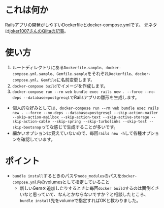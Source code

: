 # これは何か

Railsアプリの開発がしやすいDockerfileとdocker-compose.ymlです。
元ネタは[joker1007さんのQiitaの記事](https://qiita.com/joker1007/items/9f54e763ae640f757cfb)。

# 使い方

1. ルートディレクトリにある`Dockerfile.sample`、`docker-compose.yml.sample`、`Gemfile.sample`をそれぞれ`Dockerfile`、`docker-compose.yml`、`Gemfile`に名前変更します。
2. `docker-compose build`でイメージを作成します。
3. `docker-compose run --rm web bundle exec rails new . --force --no-deps --database=postgresql`でRailsアプリの雛形を生成します。
  - 個人的な好みとしては、`docker-compose run --rm web bundle exec rails new . --force --no-deps --database=postgresql --skip-action-mailer --skip-action-mailbox --skip-action-text --skip-active-storage --skip-action-cable --skip-spring --skip-turbolinks --skip-test --skip-bootsnap`ってな感じで生成することが多いです。
  - 細かいオプションは覚えていないので、毎回`rails new -h`して各種オプションを確認しています。

# ポイント

- `bundle install`するときのパスや`node_modules`のパスを`docker-compose.yml`内のvolumesとして指定していること
  - 新しいGemを追加したりするときに毎回`docker build`するのは面倒くさいなと思っていて、なんとかならないですか？と相談したところ、`bundle install`先をvolumeで指定すればOKと教わりました。
